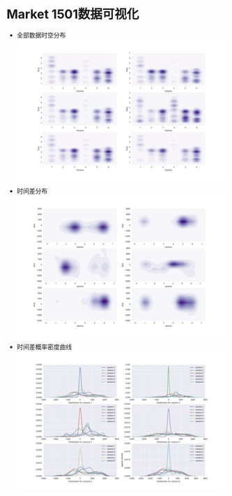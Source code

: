 # Market 1501数据可视化

- 全部数据时空分布
![](raw_distribute.png)

- 时间差分布
![](delta_distribution.png)

- 时间差概率密度曲线
![](delta_density.png)
